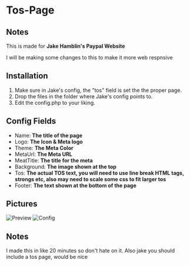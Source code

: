# Tos-Page

## Notes
This is made for <strong>Jake Hamblin's Paypal Website</strong>

I will be making some changes to this to make it more web respnsive

## Installation
1. Make sure in Jake's config, the "tos" field is set the the proper page.
2. Drop the files in the folder where Jake's config points to.
3. Edit the config.php to your liking.

## Config Fields
* Name: <strong>The title of the page</strong>
* Logo: <strong>The Icon & Meta logo</strong>
* Theme: <strong>The Meta Color</strong>
* MetaUrl: <strong>The Meta URL</strong>
* MeatTitle: <strong>The title for the meta</strong>
* Background: <strong>The image shown at the top</strong>
* Tos: <strong>The actual TOS text, you will need to use line break HTML tags, strongs etc, also may need to scale some css to fit larger tos</strong>
* Footer: <strong>The text shown at the bottom of the page</strong>

## Pictures
![Preview](http://xendev.us/gallery/captures/398947.png)
![Config](http://xendev.us/gallery/captures/668813.png)

## Notes
I made this in like 20 minutes so don't hate on it.
Also jake you should include a tos page, would be nice
